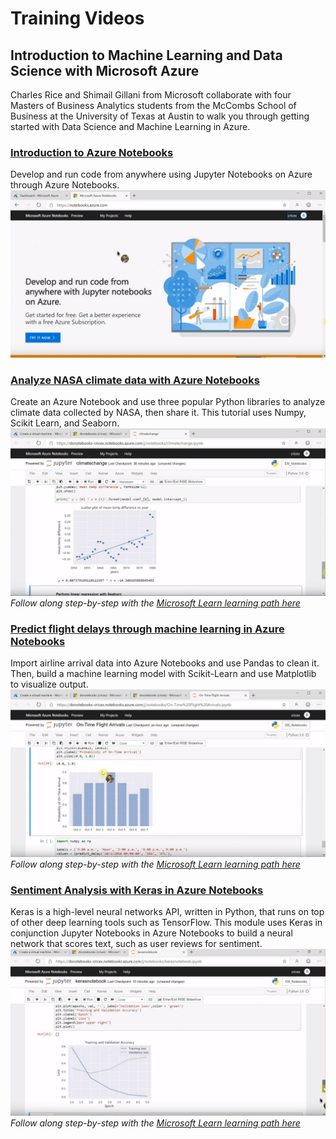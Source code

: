 # Training Videos
## Introduction to Machine Learning and Data Science with Microsoft Azure
Charles Rice and Shimail Gillani from Microsoft collaborate with four Masters of Business Analytics students from the McCombs School of Business at the University of Texas at Austin to walk you through getting started with Data Science and Machine Learning in Azure. 

### [Introduction to Azure Notebooks](https://www.youtube.com/watch?v=lvqdap1PPOU&list=PLmlyXr9DRjskd3heUO_xJ8cmQ-7FwwyaA&index=1)
Develop and run code from anywhere using Jupyter Notebooks on Azure through Azure Notebooks.  
![Introduction to Data Science in Microsoft Azure](./media/thumbnails/introduction-to-data-science-in-azure.png)


### [Analyze NASA climate data with Azure Notebooks](https://www.youtube.com/watch?v=wY2ZOwk5RIw&list=PLmlyXr9DRjskd3heUO_xJ8cmQ-7FwwyaA&index=3&t=0s)
Create an Azure Notebook and use three popular Python libraries to analyze climate data collected by NASA, then share it. This tutorial uses Numpy, Scikit Learn, and Seaborn.   
![Introduction to Data Science in Microsoft Azure](./media/thumbnails/analyze-nasa-climate-data-with-azure-notebooks.png)  
*Follow along step-by-step with the [Microsoft Learn learning path here](https://docs.microsoft.com/en-us/learn/modules/analyze-climate-data-with-azure-notebooks/index)*


### [Predict flight delays through machine learning in Azure Notebooks](https://www.youtube.com/watch?v=rUwvh4elJc8&list=PLmlyXr9DRjskd3heUO_xJ8cmQ-7FwwyaA&index=3)
Import airline arrival data into Azure Notebooks and use Pandas to clean it. Then, build a machine learning model with Scikit-Learn and use Matplotlib to visualize output.  
![Introduction to Data Science in Microsoft Azure](./media/thumbnails/predict-flight-delays-with-machine-learning.png)  
*Follow along step-by-step with the [Microsoft Learn learning path here](https://docs.microsoft.com/en-us/learn/modules/predict-flight-delays-with-python/index)*



### [Sentiment Analysis with Keras in Azure Notebooks](https://www.youtube.com/watch?v=S7SdNB2-_Ao&list=PLmlyXr9DRjskd3heUO_xJ8cmQ-7FwwyaA&index=4)
Keras is a high-level neural networks API, written in Python, that runs on top of other deep learning tools such as TensorFlow. This module uses Keras in conjunction Jupyter Notebooks in Azure Notebooks to build a neural network that scores text, such as user reviews for sentiment.  
![Introduction to Data Science in Microsoft Azure](./media/thumbnails/sentiment-analysis-with-keras-in-azure.png)  
*Follow along step-by-step with the [Microsoft Learn learning path here](https://docs.microsoft.com/en-us/learn/modules/analyze-review-sentiment-with-keras/index)*